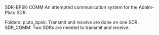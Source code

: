 SDR-BPSK-COMM
An attempted communication system for the Adalm-Pluto SDR. 

Folders:
pluto_bpsk: Transmit and receive are done on one SDR.
SDR_COMM: Two SDRs are needed to transmit and receive.
